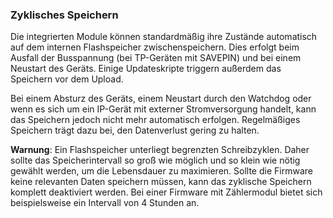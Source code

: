### Zyklisches Speichern

Die integrierten Module können standardmäßig ihre Zustände automatisch auf dem internen Flashspeicher zwischenspeichern. Dies erfolgt beim Ausfall der Busspannung (bei TP-Geräten mit SAVEPIN) und bei einem Neustart des Geräts. Einige Updateskripte triggern außerdem das Speichern vor dem Upload.

Bei einem Absturz des Geräts, einem Neustart durch den Watchdog oder wenn es sich um ein IP-Gerät mit externer Stromversorgung handelt, kann das Speichern jedoch nicht mehr automatisch erfolgen.
Regelmäßiges Speichern trägt dazu bei, den Datenverlust gering zu halten.

**Warnung**: Ein Flashspeicher unterliegt begrenzten Schreibzyklen. Daher sollte das Speicherintervall so groß wie möglich und so klein wie nötig gewählt werden, um die Lebensdauer zu maximieren. Sollte die Firmware keine relevanten Daten speichern müssen, kann das zyklische Speichern komplett deaktiviert werden. Bei einer Firmware mit Zählermodul bietet sich beispielsweise ein Intervall von 4 Stunden an.
